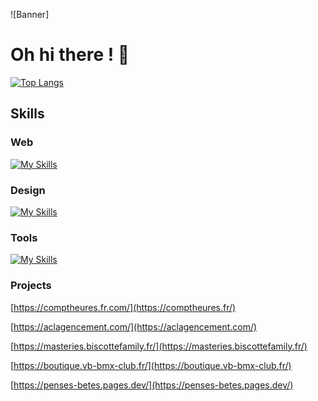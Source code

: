 ![Banner]
# Oh hi there ! 👋

[![Top Langs](https://github-readme-stats.vercel.app/api/top-langs/?username=starlingsg1&layout=compact)](https://github.com/starlingsg1)

## Skills

### Web
[![My Skills](https://skillicons.dev/icons?i=php,html,css,js,laravel,react,tailwind,nodejs,nextjs,angular,postgres,prisma)](https://skillicons.dev)

### Design
[![My Skills](https://skillicons.dev/icons?i=figma,xd)](https://skillicons.dev)

### Tools
[![My Skills](https://skillicons.dev/icons?i=docker,github,gitlab)](https://skillicons.dev)

### Projects

[https://comptheures.fr.com/](https://comptheures.fr/)

[https://aclagencement.com/](https://aclagencement.com/)

[https://masteries.biscottefamily.fr/](https://masteries.biscottefamily.fr/)

[https://boutique.vb-bmx-club.fr/](https://boutique.vb-bmx-club.fr/)

[https://penses-betes.pages.dev/](https://penses-betes.pages.dev/)
